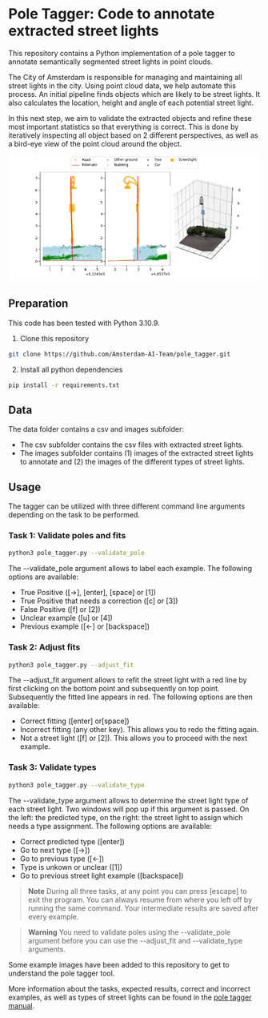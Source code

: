 # Pole Tagger: Code to annotate extracted street lights

This repository contains a Python implementation of a pole tagger to annotate semantically segmented street lights in point clouds. 

The City of Amsterdam is responsible for managing and maintaining all street lights in the city. Using point cloud data, we help automate this process.
An initial pipeline finds objects which are likely to be street lights. It also calculates the location, height and angle of each potential street light.

In this next step, we aim to validate the extracted objects and refine these most important statistics so that everything is correct. 
This is done by iteratively inspecting all object based on 2 different perspectives, as well as a bird-eye view of the point cloud around the object.

![Example of extracted street lights together with a bird-eye view of the point cloud around the object](./data/images/objects/object_all_axes/26.png)

## Preparation
This code has been tested with Python 3.10.9.

1. Clone this repository 

  ```sh
  git clone https://github.com/Amsterdam-AI-Team/pole_tagger.git
  ```

2. Install all python dependencies

  ```sh
  pip install -r requirements.txt
  ```
  
## Data
The data folder contains a csv and images subfolder:

- The csv subfolder contains the csv files with extracted street lights.
- The images subfolder contains (1) images of the extracted street lights to annotate and (2) the images of the different types of street lights.

## Usage

The tagger can be utilized with three different command line arguments depending on the task to be performed.

### Task 1: Validate poles and fits​
  ```sh
  python3 pole_tagger.py --validate_pole
  ```

The --validate_pole argument allows to label each example. The following options are available: 
- True Positive ([→], [enter], [space] or [1])
- True Positive that needs a correction ([c] or [3])
- False Positive ([f] or [2])
- Unclear example ([u] or [4])
- Previous example ([←] or [backspace])
  
### Task 2: Adjust fits
  ```sh
  python3 pole_tagger.py --adjust_fit
  ```
The --adjust_fit argument allows to refit the street light with a red line by first clicking on the bottom point and subsequently on top point. Subsequently the fitted line appears in red. The following options are then available: 
- Correct fitting ([enter] or[space])
- Incorrect fitting (any other key). This allows you to redo the fitting again.
- Not a street light ([f] or [2]). This allows you to proceed with the next example.
  
### Task 3: Validate types
  ```sh
  python3 pole_tagger.py --validate_type
  ```

The --validate_type argument allows to determine the street light type of each street light. Two windows will pop up if this argument is passed. On the left: the predicted type, on the right: the street light to assign which needs a type assignment. The following options are available:
- Correct predicted type ([enter])
- Go to next type ([→])
- Go to previous type ([←])
- Type is unkown or unclear ([1])
- Go to previous street light example ([backspace])


> **Note**
> During all three tasks, at any point you can press [escape] to exit the program. You can always resume from where you left off by running the same command. Your intermediate results are saved after every example.

> **Warning**
> You need to validate poles using the --validate_pole argument before you can use the --adjust_fit and --validate_type arguments.

Some example images have been added to this repository to get to understand the pole tagger tool.

More information about the tasks, expected results, correct and incorrect examples, as well as types of street lights can be found in the [pole tagger manual](./pole_tagger_manual.pdf).